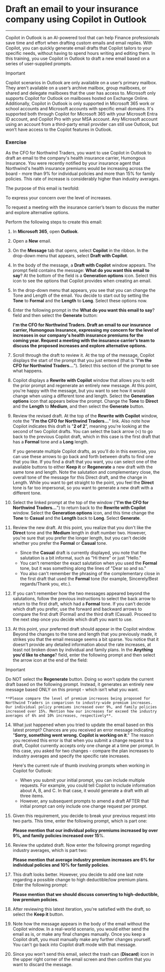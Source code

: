 # Draft an email to your insurance company using Copilot in Outlook
---
Copilot in Outlook is an AI-powered tool that can help Finance professionals save time and effort when drafting custom emails and email replies. With Copilot, you can quickly generate email drafts that Copilot tailors to your specific needs, without having to spend hours writing and editing them. In this training, you use Copilot in Outlook to draft a new email based on a series of user-supplied prompts.

> [!IMPORTANT]
> Copilot scenarios in Outlook are only available on a user’s primary mailbox. They aren't available on a user’s archive mailbox, group mailboxes, or shared and delegate mailboxes that the user has access to. Microsoft only supports Copilot for Outlook on mailboxes hosted on Exchange Online. Additionally, Copilot in Outlook is only supported in Microsoft 365 work or school accounts and Microsoft accounts with specific email domains. It's supported both through Copilot for Microsoft 365 with your Microsoft Entra ID account, and Copilot Pro with your MSA account. Any Microsoft account using an account from a third-party email provider can still use Outlook, but won’t have access to the Copilot features in Outlook.

### Exercise

As the CFO for Northwind Traders, you want to use Copilot in Outlook to draft an email to the company's health insurance carrier, Humongous Insurance. You were recently notified by your insurance agent that Northwind's health insurance premiums would be increasing across the board - more than 9% for individual policies and more than 15% for family policies. This rate of increase is considerably higher than industry averages.

The purpose of this email is twofold:

To express your concern over the level of increases.

To request a meeting with the insurance carrier’s team to discuss the matter and explore alternative options.

Perform the following steps to create this email:

1.  In **Microsoft 365**, open **Outlook**.
2.  Open a **New** email.
3.  On the **Message** tab that opens, select **Copilot** in the ribbon. In the drop-down menu that appears, select **Draft with Copilot**.
4.  In the body of the message, a **Draft with Copilot** window appears. The prompt field contains the message: **What do you want this email to say**? At the bottom of the field is a **Generation options** icon. Select this icon to see the options that Copilot provides when creating an email.
5.  In the drop-down menu that appears, you see that you can change the Tone and Length of the email. You decide to start out by setting the **Tone** to **Formal** and the **Length** to **Long**. Select these options now.
6.  Enter the following prompt in the **What do you want this email to say**? field and then select the **Generate** button:
    
    **I'm the CFO for Northwind Traders. Draft an email to our insurance carrier, Humongous Insurance, expressing my concern for the level of increases in our company's health insurance premiums for the coming year. Request a meeting with the insurance carrier’s team to discuss the proposed increases and explore alternative options.** 
7.  Scroll through the draft to review it. At the top of the message, Copilot displays the start of the prompt that you just entered (that is "**I'm the CFO for Northwind Traders...**"). Select this section of the prompt to see what happens.
8.  Copilot displays a **Rewrite with Copilot** window that allows you to edit the prior prompt and regenerate an entirely new message. At this point, you're happy with the message, but you want to see how it would change when using a different tone and length. Select the **Generation options** icon that appears below the prompt. Change the **Tone** to **Direct** and the **Length** to **Medium**, and then select the **Generate** button.
9.  Review the revised draft. At the top of the **Rewrite with Copilot** window, note the "**I'm the CFO for Northwind Traders...**" link. Also note how Copilot indicates this draft is "**2 of 2**", meaning you're looking at the second of two Copilot drafts. You can select the back arrow (&lt;) to go back to the previous Copilot draft, which in this case is the first draft that has a **Formal** tone and a **Long** length.
    
    If you generate multiple Copilot drafts, as you'll do in this exercise, you can use these arrows to go back and forth between drafts to find one that you like. If you find a draft that you want, you can select one of the available buttons to either **Keep it** or **Regenerate** a new draft with the same tone and length. Note the salutation and complementary close, the overall tone of the message for this Direct draft, and the change in Length. While you want to get straight to the point, you feel the **Direct** tone is far too impersonal, so you want to generate a new draft with a different tone.
10. Select the linked prompt at the top of the window ("**I'm the CFO for Northwind Traders...**") to return back to the **Rewrite with Copilot** window. Select the **Generation options** icon, and this time change the **Tone** to **Casual** and the **Length** back to **Long**. Select **Generate**.
11. Review the new draft. At this point, you realize that you don't like the **Direct** tone and the **Medium** length in draft number two. However, you're sure that you prefer the longer length, but you can't decide whether you prefer the **Formal** or **Casual** tone.
     -  Since the **Casual** draft is currently displayed, you note that the salutation is a bit informal, such as "Hi there" or just "Hello."
     -  You can't remember the exact salutation when you used the **Formal** tone, but it was something along the lines of "Dear so and so."
     -  You also can't remember the phrasing of the complementary close in the first draft that used the **Formal** tone (for example, Sincerely/Best regards/Thank you, etc.).
12. If you can't remember how the two messages appeared beyond the salutations, follow the previous instructions to select the back arrow to return to the first draft, which had a **Formal** tone. If you can't decide which draft you prefer, use the forward and backward arrows to compare the first draft (Formal) and the third draft (Casual). Proceed to the next step once you decide which draft you want to use.
13. At this point, your preferred draft should appear in the Copilot window. Beyond the changes to the tone and length that you previously made, it strikes you that the email message seems a bit sparse. You notice that it doesn't provide any detailed information about the rate increases, at least not broken down by individual and family plans. In the **Anything you'd like to change**? field, enter the following prompt and then select the arrow icon at the end of the field:
    
 > [!IMPORTANT]
 > Do NOT select the **Regenerate** button. Doing so won't update the current draft based on the following prompt. Instead, it generates an entirely new message based ONLY on this prompt - which isn’t what you want.
    
    **Please compare the level of premium increases being proposed for Northwind Traders in comparison to industry-wide premium increases. Our individual policy premiums increased over 9%, and family policies increased over 15%. Mention how our increases far exceed the industry averages of 6% and 10% increases, respectively**.
14. What just happened when you tried to update the email based on this latest prompt? Chances are you received an error message indicating "**Sorry, something went wrong. Copilot is working on it**." The reason you received this error is that when you submit a change request to a draft, Copilot currently accepts only one change at a time per prompt. In this case, you asked for two changes - compare the plan increases to industry averages and specify the specific rate increases.
    
    Here's the current rule of thumb involving prompts when working in Copilot for Outlook:
    
    
     -  When you submit your initial prompt, you can include multiple requests. For example, you could tell Copilot to include information about A, B, and C. In that case, it would generate a draft with all three items.
     -  However, any subsequent prompts to amend a draft AFTER that initial prompt can only include one change request per prompt.
15. Given this requirement, you decide to break your previous request into two parts. This time, enter the following prompt, which is part one:
    
    **Please mention that our individual policy premiums increased by over 9%, and family policies increased over 15**%.
16. Review the updated draft. Now enter the following prompt regarding industry averages, which is part two:
    
    **Please mention that average industry premium increases are 6% for individual policies and 10% for family policies**.
17. This draft looks better. However, you decide to add one last note regarding a possible change to high deductible/low premium plans. Enter the following prompt:
    
    **Please mention that we should discuss converting to high-deductible, low premium policies**.
18. After reviewing this latest iteration, you're satisfied with the draft, so select the **Keep it** button.
19. Note how the message appears in the body of the email without the Copilot window. In a real-world scenario, you would either send the email as is, or make any final changes manually. Once you keep a Copilot draft, you must manually make any further changes yourself. You can't go back into Copilot draft mode with that message.
20. Since you won't send this email, select the trash can (**Discard**) icon in the upper right corner of the email screen and then confirm that you want to discard the message.
